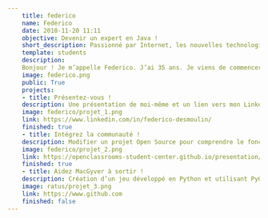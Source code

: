 ```yaml
---
    title: federico
    name: Federico
    date: 2018-11-20 11:11
    objective: Devenir un expert en Java !
    short_description: Passionné par Internet, les nouvelles technologies et surtout de 3D.
    template: students
    description:
    Bonjour ! Je m’appelle Federico. J’ai 35 ans. Je viens de commencer une formation de « développeur d’applications - Java » avec OpenClassrooms. Titulaire d’un Diplôme National d’Arts Plastiques obtenu à l’Ecole Supérieure d’Art et de Communication de Cambrai et photographe, je souhaite diversifier ma formation. Très heureux d’intégrer la communauté, je souhaite à tous les autres étudiants bonne chance !
    image: federico.png
    public: True
    projects:
    - title: Présentez-vous !
    description: Une présentation de moi-même et un lien vers mon LinkedIn.
    image: federico/projet_1.png
    link: https://www.linkedin.com/in/federico-desmoulin/
    finished: true
    - title: Intégrez la communauté !
    description: Modifier un projet Open Source pour comprendre le fonctionnement de Git, de Github et des pull requests.
    image: federico/projet_2.png
    link: https://openclassrooms-student-center.github.io/presentation/students/federico.html
    finished: true
    - title: Aidez MacGyver à sortir !
    description: Création d’un jeu développé en Python et utilisant PyGame.
    image: ratus/projet_3.png
    link: https://www.github.com
    finished: false
---
```

